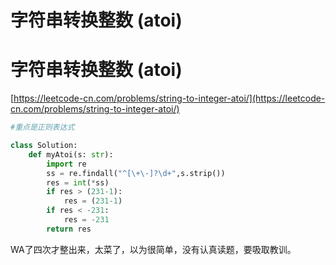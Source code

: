 # 字符串转换整数 (atoi)


# 字符串转换整数 (atoi)

[https://leetcode-cn.com/problems/string-to-integer-atoi/](https://leetcode-cn.com/problems/string-to-integer-atoi/)

```python
#重点是正则表达式

class Solution:
    def myAtoi(s: str):
        import re
        ss = re.findall("^[\+\-]?\d+",s.strip())
        res = int(*ss)
        if res > (231-1):
            res = (231-1)
        if res < -231:
            res = -231
        return res
```

WA了四次才整出来，太菜了，以为很简单，没有认真读题，要吸取教训。


